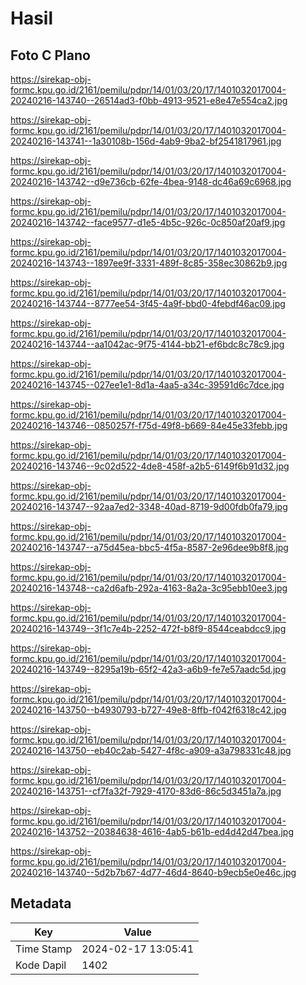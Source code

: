 # Hasil

## Foto C Plano

https://sirekap-obj-formc.kpu.go.id/2161/pemilu/pdpr/14/01/03/20/17/1401032017004-20240216-143740--26514ad3-f0bb-4913-9521-e8e47e554ca2.jpg

https://sirekap-obj-formc.kpu.go.id/2161/pemilu/pdpr/14/01/03/20/17/1401032017004-20240216-143741--1a30108b-156d-4ab9-9ba2-bf2541817961.jpg

https://sirekap-obj-formc.kpu.go.id/2161/pemilu/pdpr/14/01/03/20/17/1401032017004-20240216-143742--d9e736cb-62fe-4bea-9148-dc46a69c6968.jpg

https://sirekap-obj-formc.kpu.go.id/2161/pemilu/pdpr/14/01/03/20/17/1401032017004-20240216-143742--face9577-d1e5-4b5c-926c-0c850af20af9.jpg

https://sirekap-obj-formc.kpu.go.id/2161/pemilu/pdpr/14/01/03/20/17/1401032017004-20240216-143743--1897ee9f-3331-489f-8c85-358ec30862b9.jpg

https://sirekap-obj-formc.kpu.go.id/2161/pemilu/pdpr/14/01/03/20/17/1401032017004-20240216-143744--8777ee54-3f45-4a9f-bbd0-4febdf46ac09.jpg

https://sirekap-obj-formc.kpu.go.id/2161/pemilu/pdpr/14/01/03/20/17/1401032017004-20240216-143744--aa1042ac-9f75-4144-bb21-ef6bdc8c78c9.jpg

https://sirekap-obj-formc.kpu.go.id/2161/pemilu/pdpr/14/01/03/20/17/1401032017004-20240216-143745--027ee1e1-8d1a-4aa5-a34c-39591d6c7dce.jpg

https://sirekap-obj-formc.kpu.go.id/2161/pemilu/pdpr/14/01/03/20/17/1401032017004-20240216-143746--0850257f-f75d-49f8-b669-84e45e33febb.jpg

https://sirekap-obj-formc.kpu.go.id/2161/pemilu/pdpr/14/01/03/20/17/1401032017004-20240216-143746--9c02d522-4de8-458f-a2b5-6149f6b91d32.jpg

https://sirekap-obj-formc.kpu.go.id/2161/pemilu/pdpr/14/01/03/20/17/1401032017004-20240216-143747--92aa7ed2-3348-40ad-8719-9d00fdb0fa79.jpg

https://sirekap-obj-formc.kpu.go.id/2161/pemilu/pdpr/14/01/03/20/17/1401032017004-20240216-143747--a75d45ea-bbc5-4f5a-8587-2e96dee9b8f8.jpg

https://sirekap-obj-formc.kpu.go.id/2161/pemilu/pdpr/14/01/03/20/17/1401032017004-20240216-143748--ca2d6afb-292a-4163-8a2a-3c95ebb10ee3.jpg

https://sirekap-obj-formc.kpu.go.id/2161/pemilu/pdpr/14/01/03/20/17/1401032017004-20240216-143749--3f1c7e4b-2252-472f-b8f9-8544ceabdcc9.jpg

https://sirekap-obj-formc.kpu.go.id/2161/pemilu/pdpr/14/01/03/20/17/1401032017004-20240216-143749--8295a19b-65f2-42a3-a6b9-fe7e57aadc5d.jpg

https://sirekap-obj-formc.kpu.go.id/2161/pemilu/pdpr/14/01/03/20/17/1401032017004-20240216-143750--b4930793-b727-49e8-8ffb-f042f6318c42.jpg

https://sirekap-obj-formc.kpu.go.id/2161/pemilu/pdpr/14/01/03/20/17/1401032017004-20240216-143750--eb40c2ab-5427-4f8c-a909-a3a798331c48.jpg

https://sirekap-obj-formc.kpu.go.id/2161/pemilu/pdpr/14/01/03/20/17/1401032017004-20240216-143751--cf7fa32f-7929-4170-83d6-86c5d3451a7a.jpg

https://sirekap-obj-formc.kpu.go.id/2161/pemilu/pdpr/14/01/03/20/17/1401032017004-20240216-143752--20384638-4616-4ab5-b61b-ed4d42d47bea.jpg

https://sirekap-obj-formc.kpu.go.id/2161/pemilu/pdpr/14/01/03/20/17/1401032017004-20240216-143740--5d2b7b67-4d77-46d4-8640-b9ecb5e0e46c.jpg


## Metadata

| Key        | Value               |
| ---------- | ------------------- |
| Time Stamp | 2024-02-17 13:05:41 |
| Kode Dapil | 1402                |



